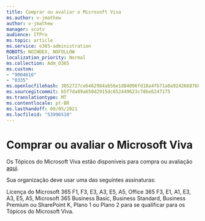 ```yaml
---
title: Comprar ou avaliar o Microsoft Viva
ms.author: v-jmathew
author: v-jmathew
manager: scotv
audience: ITPro
ms.topic: article
ms.service: o365-administration
ROBOTS: NOINDEX, NOFOLLOW
localization_priority: Normal
ms.collection: Adm_O365
ms.custom:
- "9004616"
- "8335"
ms.openlocfilehash: 3052727ce6462984ab56e1d84096fd18a4fb71a0a9242668768793e2d0416ab5
ms.sourcegitcommit: b5f7da89a650d2915dc652449623c78be6247175
ms.translationtype: MT
ms.contentlocale: pt-BR
ms.lasthandoff: 08/05/2021
ms.locfileid: "53996510"
---
```

# <a name="buy-or-trial-microsoft-viva"></a>Comprar ou avaliar o Microsoft Viva

Os Tópicos do Microsoft Viva estão disponíveis para compra ou avaliação [aqui](https://aka.ms/BuyVivaTopics).

Sua organização deve usar uma das seguintes assinaturas:

Licença do Microsoft 365 F1, F3, E3, A3, E5, A5, Office 365 F3, E1, A1, E3, A3, E5, A5, Microsoft 365 Business Basic, Business Standard, Business Premium ou SharePoint K, Plano 1 ou Plano 2 para se qualificar para os Tópicos do Microsoft Viva.
